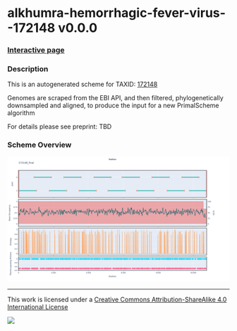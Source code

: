 # alkhumra-hemorrhagic-fever-virus--172148 v0.0.0

### [Interactive page](https://chrisgkent.github.io/schemes/alkhumra-hemorrhagic-fever-virus--172148-1000-v0.0.0)

### Description

This is an autogenerated scheme for TAXID: [172148](https://www.ncbi.nlm.nih.gov/Taxonomy/Browser/wwwtax.cgi?mode=Info&id=172148&lvl=3&lin=f&keep=1&srchmode=1&unlock)

Genomes are scraped from the EBI API, and then filtered, phylogenetically downsampled and aligned, to produce the input for a new PrimalScheme algorithm

For details please see preprint: TBD

### Scheme Overview

![Alt text](work/172148_final.png '172148_final.png')

------------------------------------------------------------------------

This work is licensed under a [Creative Commons Attribution-ShareAlike 4.0 International License](http://creativecommons.org/licenses/by-sa/4.0/) 

![](https://i.creativecommons.org/l/by-sa/4.0/88x31.png)